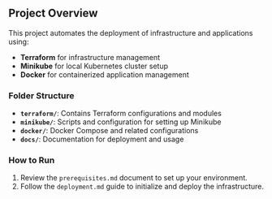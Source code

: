## Project Overview

This project automates the deployment of infrastructure and applications using:
- **Terraform** for infrastructure management
- **Minikube** for local Kubernetes cluster setup
- **Docker** for containerized application management

### Folder Structure
- **`terraform/`**: Contains Terraform configurations and modules
- **`minikube/`**: Scripts and configuration for setting up Minikube
- **`docker/`**: Docker Compose and related configurations
- **`docs/`**: Documentation for deployment and usage

### How to Run
1. Review the `prerequisites.md` document to set up your environment.
2. Follow the `deployment.md` guide to initialize and deploy the infrastructure.